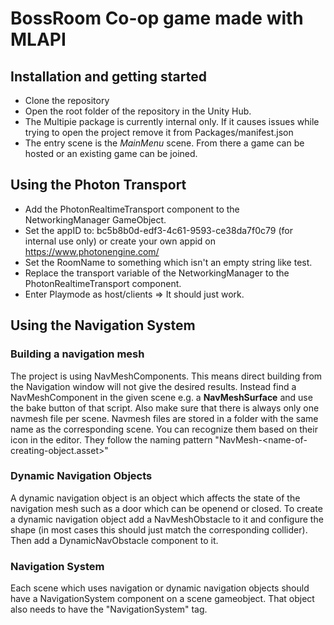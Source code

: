 # BossRoom Co-op game made with MLAPI

## Installation and getting started
- Clone the repository
- Open the root folder of the repository in the Unity Hub.
- The Multipie package is currently internal only. If it causes issues while trying to open the project remove it from Packages/manifest.json
- The entry scene is the *MainMenu* scene. From there a game can be hosted or an existing game can be joined.



## Using the Photon Transport
- Add the PhotonRealtimeTransport component to the NetworkingManager GameObject.
- Set the appID to: bc5b8b0d-edf3-4c61-9593-ce38da7f0c79 (for internal use only) or create your own appid on https://www.photonengine.com/
- Set the RoomName to something which isn't an empty string like test.
- Replace the transport variable of the NetworkingManager to the PhotonRealtimeTransport component.
- Enter Playmode as host/clients => It should just work.

## Using the Navigation System

### Building a navigation mesh
The project is using NavMeshComponents. This means direct building from the Navigation window will not give the desired results. Instead find a NavMeshComponent in the given scene e.g. a **NavMeshSurface** and use the bake button of that script. Also make sure that there is always only one navmesh file per scene. Navmesh files are stored in a folder with the same name as the corresponding scene. You can recognize them based on their icon in the editor. They follow the naming pattern "NavMesh-\<name-of-creating-object\.asset>"

### Dynamic Navigation Objects
A dynamic navigation object is an object which affects the state of the navigation mesh such as a door which can be openend or closed.
To create a dynamic navigation object add a NavMeshObstacle to it and configure the shape (in most cases this should just match the corresponding collider). Then add a DynamicNavObstacle component to it.

### Navigation System
Each scene which uses navigation or dynamic navigation objects should have a NavigationSystem component on a scene gameobject. That object also needs to have the "NavigationSystem" tag.